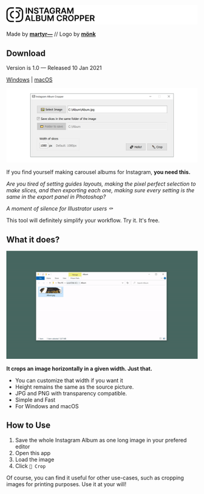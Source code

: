 [![Instagram Album Cropper](images/banner-github.png)](https://martyr.shop)

Made by [**martyr—**](https://martyr.shop) // Logo by [**mönk**](https://www.instagram.com/monkstudeyo/)

## Download
Version is 1.0 — Released 10 Jan 2021

[Windows](https://github.com/MARTYR-X-LTD/instagram-album-crop/releases/download/release-1.0/instagram_album_cropper_1.0_windows.zip) | [macOS](https://github.com/MARTYR-X-LTD/instagram-album-crop/releases/download/release-1.0/instagram_album_cropper_1.0_macos.zip)

[![Instagram Album Cropper](images/instagram_album_cropper.png)](https://martyr.shop)

If you find yourself making carousel albums for Instagram, **you need this.**

*Are you tired of setting guides layouts, making the pixel perfect selection to make slices, and then exporting each one, making sure every setting is the same in the export panel in Photoshop?*

*A moment of silence for Illustrator users ⚰️*

This tool will definitely simplify your workflow. Try it. It's free. 

## What it does?

![Instagram Album Cropper](images/instagram_album_cropper.gif)

**It crops an image horizontally in a given width. Just that.**
- You can customize that width if you want it
- Height remains the same as the source picture.
- JPG and PNG with transparency compatible.
- Simple and Fast
- For Windows and macOS

## How to Use

1. Save the whole Instagram Album as one long image in your prefered editor 
2. Open this app
3. Load the image
4. Click `🔪 Crop`

Of course, you can find it useful for other use-cases, such as cropping images for printing purposes. Use it at your will!
